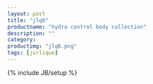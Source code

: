 ```yaml
---
layout: post
title: "jlq6"
productname: "hydra control body collection"
description: ""
category: 
productimg: "jlq6.png"
tags: [jurlique]
---
```

{% include JB/setup %}

